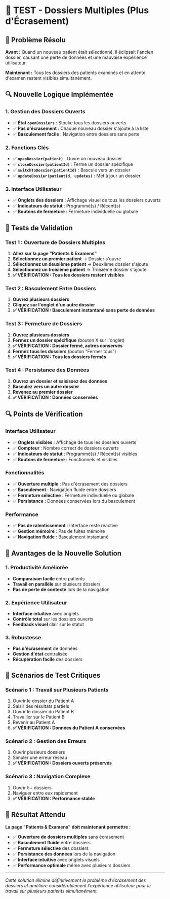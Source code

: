 # 🧪 TEST - Dossiers Multiples (Plus d'Écrasement)

## 🚨 Problème Résolu
**Avant :** Quand un nouveau patient était sélectionné, il éclipsait l'ancien dossier, causant une perte de données et une mauvaise expérience utilisateur.

**Maintenant :** Tous les dossiers des patients examinés et en attente d'examen restent visibles simultanément.

## 🔍 Nouvelle Logique Implémentée

### **1. Gestion des Dossiers Ouverts**
- ✅ **État `openDossiers`** : Stocke tous les dossiers ouverts
- ✅ **Pas d'écrasement** : Chaque nouveau dossier s'ajoute à la liste
- ✅ **Basculement facile** : Navigation entre dossiers sans perte

### **2. Fonctions Clés**
- ✅ **`openDossier(patient)`** : Ouvre un nouveau dossier
- ✅ **`closeDossier(patientId)`** : Ferme un dossier spécifique
- ✅ **`switchToDossier(patientId)`** : Bascule vers un dossier
- ✅ **`updateDossier(patientId, updates)`** : Met à jour un dossier

### **3. Interface Utilisateur**
- ✅ **Onglets des dossiers** : Affichage visuel de tous les dossiers ouverts
- ✅ **Indicateurs de statut** : Programmé(s) / Récent(s)
- ✅ **Boutons de fermeture** : Fermeture individuelle ou globale

## 🧪 Tests de Validation

### **Test 1 : Ouverture de Dossiers Multiples**
1. **Allez sur la page "Patients & Examens"**
2. **Sélectionnez un premier patient** → Dossier s'ouvre
3. **Sélectionnez un deuxième patient** → Deuxième dossier s'ajoute
4. **Sélectionnez un troisième patient** → Troisième dossier s'ajoute
5. **✅ VÉRIFICATION : Tous les dossiers restent visibles**

### **Test 2 : Basculement Entre Dossiers**
1. **Ouvrez plusieurs dossiers**
2. **Cliquez sur l'onglet d'un autre dossier**
3. **✅ VÉRIFICATION : Basculement instantané sans perte de données**

### **Test 3 : Fermeture de Dossiers**
1. **Ouvrez plusieurs dossiers**
2. **Fermez un dossier spécifique** (bouton X sur l'onglet)
3. **✅ VÉRIFICATION : Dossier fermé, autres conservés**
4. **Fermez tous les dossiers** (bouton "Fermer tous")
5. **✅ VÉRIFICATION : Tous les dossiers fermés**

### **Test 4 : Persistance des Données**
1. **Ouvrez un dossier et saisissez des données**
2. **Basculez vers un autre dossier**
3. **Revenez au premier dossier**
4. **✅ VÉRIFICATION : Données conservées**

## 🔍 Points de Vérification

### **Interface Utilisateur**
- ✅ **Onglets visibles** : Affichage de tous les dossiers ouverts
- ✅ **Compteur** : Nombre correct de dossiers ouverts
- ✅ **Indicateurs de statut** : Programmé(s) / Récent(s) visibles
- ✅ **Boutons de fermeture** : Fonctionnels et visibles

### **Fonctionnalités**
- ✅ **Ouverture multiple** : Pas d'écrasement des dossiers
- ✅ **Basculement** : Navigation fluide entre dossiers
- ✅ **Fermeture sélective** : Fermeture individuelle ou globale
- ✅ **Persistance** : Données conservées lors du basculement

### **Performance**
- ✅ **Pas de ralentissement** : Interface reste réactive
- ✅ **Gestion mémoire** : Pas de fuites mémoire
- ✅ **Navigation fluide** : Basculement instantané

## 🎯 Avantages de la Nouvelle Solution

### **1. Productivité Améliorée**
- **Comparaison facile** entre patients
- **Travail en parallèle** sur plusieurs dossiers
- **Pas de perte de contexte** lors de la navigation

### **2. Expérience Utilisateur**
- **Interface intuitive** avec onglets
- **Contrôle total** sur les dossiers ouverts
- **Feedback visuel** clair sur le statut

### **3. Robustesse**
- **Pas d'écrasement** de données
- **Gestion d'état** centralisée
- **Récupération facile** des dossiers

## 🚨 Scénarios de Test Critiques

### **Scénario 1 : Travail sur Plusieurs Patients**
1. Ouvrir le dossier du Patient A
2. Saisir des résultats partiels
3. Ouvrir le dossier du Patient B
4. Travailler sur le Patient B
5. Revenir au Patient A
6. **✅ VÉRIFICATION : Données du Patient A conservées**

### **Scénario 2 : Gestion des Erreurs**
1. Ouvrir plusieurs dossiers
2. Simuler une erreur réseau
3. **✅ VÉRIFICATION : Dossiers ouverts préservés**

### **Scénario 3 : Navigation Complexe**
1. Ouvrir 5+ dossiers
2. Naviguer entre eux rapidement
3. **✅ VÉRIFICATION : Performance stable**

## 🎉 Résultat Attendu

**La page "Patients & Examens" doit maintenant permettre :**
- ✅ **Ouverture de dossiers multiples** sans écrasement
- ✅ **Basculement fluide** entre dossiers
- ✅ **Fermeture sélective** des dossiers
- ✅ **Persistance des données** lors de la navigation
- ✅ **Interface intuitive** avec onglets visuels
- ✅ **Performance optimale** même avec plusieurs dossiers

---

*Cette solution élimine définitivement le problème d'écrasement des dossiers et améliore considérablement l'expérience utilisateur pour le travail sur plusieurs patients simultanément.* 